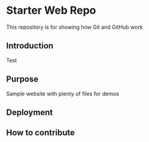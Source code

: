 # Starter Web Repo

This repository is for showing how Git and GitHub work

## Introduction

Test 

## Purpose

Sample website with plenty of files for demos

## Deployment

## How to contribute

